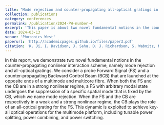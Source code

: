 ```yaml
---
title: "Mode rejection and counter-propagating all-optical gratings in multimode waveguides"
collection: publications
category: conferences
permalink: /publication/2024-PW-number-4
excerpt: 'This paper is about two novel fundamental notions in the counter-propagating nonlinear interaction scheme, namely mode rejection and all-optical gratings.'
date: 2024-03-13
venue: 'Photonics West'
paperurl: 'http://academicpages.github.io/files/paper3.pdf'
citation: 'K. Ji, I. Davidson, J. Sahu, D. J. Richardson, S. Wabnitz, M. Guasoni, "Mode rejection and counter-propagating all-optical gratings in multimode waveguides," Proc. SPIE PC12871, Laser Resonators, Microresonators, and Beam Control XXVI'
---
```


In this report, we demonstrate two novel fundamental notions in the counter-propagating nonlinear interaction scheme, namely mode rejection and all-optical gratings. We consider a probe Forward Signal (FS) and a counter-propagating Backward Control Beam (BCB) that are launched at the opposite ends of a multimode and multicore fibre. When both the FS and the CB are in a strong nonlinear regime, a FS with arbitrary modal state undergoes the suppression of a specific spatial mode that is fixed by the CB, which we name mode rejection. When the FS and the CB are respectively in a weak and a strong nonlinear regime, the CB plays the role of an all-optical grating for the FS. This dynamic is exploited to achieve key-all optical operations for the multimode platform, including tunable power splitting, power combining, and power switching.
